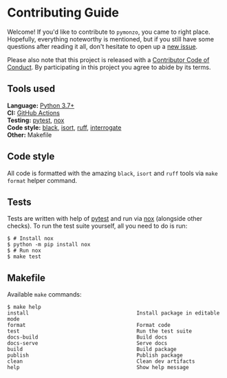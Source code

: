 # Contributing Guide
Welcome! If you'd like to contribute to `pymonzo`, you came to right place. Hopefully,
everything noteworthy is mentioned, but if you still have some questions after reading
it all, don't hesitate to open up a [new issue][github new issue].

Please also note that this project is released with a [Contributor Code of Conduct].
By participating in this project you agree to abide by its terms.

## Tools used
**Language:** [Python 3.7+][python]  
**CI:** [GitHub Actions]  
**Testing:** [pytest], [nox]  
**Code style:** [black], [isort], [ruff], [interrogate]  
**Other:** Makefile  

## Code style
All code is formatted with the amazing `black`, `isort` and `ruff` tools via
`make format` helper command.

## Tests
Tests are written with help of [pytest] and run via [nox] (alongside other checks).
To run the test suite yourself, all you need to do is run:

```console
$ # Install nox
$ python -m pip install nox
$ # Run nox
$ make test
```

## Makefile
Available `make` commands:

```console
$ make help
install                                   Install package in editable mode
format                                    Format code
test                                      Run the test suite
docs-build                                Build docs
docs-serve                                Serve docs
build                                     Build package
publish                                   Publish package
clean                                     Clean dev artifacts
help                                      Show help message
```


[black]: https://black.readthedocs.io/
[contributor code of conduct]: ./.github/CODE_OF_CONDUCT.md
[github actions]: https://github.com/features/actions
[github new issue]: https://github.com/pawelad/pymonzo/issues/new/choose
[interrogate]: https://github.com/econchick/interrogate
[isort]: https://github.com/timothycrosley/isort
[nox]: https://nox.readthedocs.io/
[pytest]: https://pytest.org/
[python]: https://www.python.org/
[ruff]: https://github.com/charliermarsh/ruff
